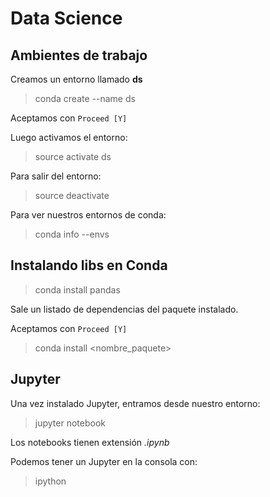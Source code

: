 # Data Science 

## Ambientes de trabajo

Creamos un entorno llamado **ds** 

> conda create --name ds

Aceptamos con `Proceed [Y]`

Luego activamos el entorno:

> source activate ds


Para salir del entorno:

> source deactivate

Para ver nuestros entornos de conda:

> conda info --envs


## Instalando libs en Conda

> conda install pandas

Sale un listado de dependencias del paquete instalado.

Aceptamos con `Proceed [Y]`

> conda install <nombre_paquete>


## Jupyter

Una vez instalado Jupyter, entramos desde nuestro entorno:

> jupyter notebook

Los notebooks tienen extensión *.ipynb*

Podemos tener un Jupyter en la consola con:

> ipython



